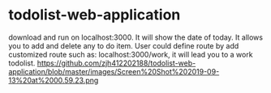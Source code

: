 # todolist-web-application

download and run on localhost:3000.
It will show the date of today.
It allows you to add and delete any to do item.
User could define route by add customized route such as: localhost:3000/work, it will lead you to a work todolist.
https://github.com/zjh412202188/todolist-web-application/blob/master/images/Screen%20Shot%202019-09-13%20at%2000.59.23.png
